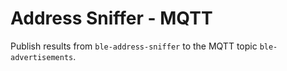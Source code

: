 Address Sniffer - MQTT
======================

Publish results from `ble-address-sniffer` to the MQTT topic
`ble-advertisements`.
